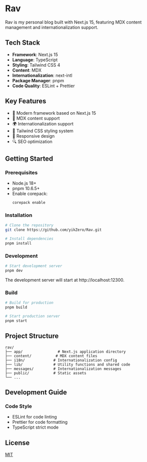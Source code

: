 # Rav

Rav is my personal blog built with Next.js 15, featuring MDX content management and internationalization support.

## Tech Stack

- **Framework**: Next.js 15
- **Language**: TypeScript
- **Styling**: Tailwind CSS 4
- **Content**: MDX
- **Internationalization**: next-intl
- **Package Manager**: pnpm
- **Code Quality**: ESLint + Prettier

## Key Features

- 🚀 Modern framework based on Next.js 15
- 📝 MDX content support
- 🌍 Internationalization support
- 🎨 Tailwind CSS styling system
- 📱 Responsive design
- 🔍 SEO optimization

## Getting Started

### Prerequisites

- Node.js 18+
- pnpm 10.6.5+
- Enable corepack:
  ```bash
  corepack enable
  ```

### Installation

```bash
# Clone the repository
git clone https://github.com/yikZero/Rav.git

# Install dependencies
pnpm install
```

### Development

```bash
# Start development server
pnpm dev
```

The development server will start at http://localhost:12300.

### Build

```bash
# Build for production
pnpm build

# Start production server
pnpm start
```

## Project Structure

```
rav/
├── app/                # Next.js application directory
├── content/           # MDX content files
├── i18n/             # Internationalization config
├── lib/              # Utility functions and shared code
├── messages/         # Internationalization messages
├── public/           # Static assets
└── ...
```

## Development Guide

### Code Style

- ESLint for code linting
- Prettier for code formatting
- TypeScript strict mode

## License

[MIT](https://github.com/yikZero/Rav/blob/main/LICENSE)
